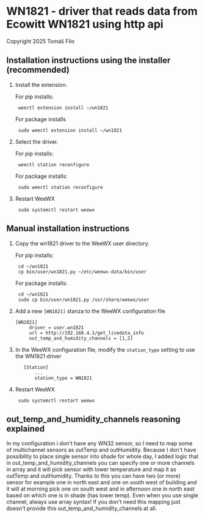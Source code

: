 # WN1821 - driver that reads data from Ecowitt WN1821 using http api

Copyright 2025 Tomáš Filo

## Installation instructions using the installer (recommended)

1.  Install the extension.

    For pip installs:

         weectl extension install ~/wn1821

    For package installs

         sudo weectl extension install ~/wn1821

2.  Select the driver.

    For pip installs:

         weectl station reconfigure

    For package installs:

         sudo weectl station reconfigure

3.  Restart WeeWX

         sudo systemctl restart weewx

## Manual installation instructions

1.  Copy the wn1821 driver to the WeeWX user directory.

    For pip installs:

         cd ~/wn1821
         cp bin/user/wn1821.py ~/etc/weewx-data/bin/user

    For package installs:

         cd ~/wn1821
         sudo cp bin/user/wn1821.py /usr/share/weewx/user

2.  Add a new `[WN1821]` stanza to the WeeWX configuration file

        [WN1821]
             driver = user.wn1821
             url = http://192.168.4.1/get_livedata_info
             out_temp_and_humidity_channels = [1,2]

3.  In the WeeWX configuration file, modify the `station_type` setting to use the
    WN1821 driver

           [Station]
               ...
               station_type = WN1821

4.  Restart WeeWX

         sudo systemctl restart weewx

## out_temp_and_humidity_channels reasoning explained

In my configuration i don't have any WN32 sensor, so I need to map some of multichannel sensors as outTemp and outHumidity. Because I don't have possibility to place single sensor into shade for whole day, I added logic that in out_temp_and_humidity_channels you can specify one or more channels in array and it will pick sensor with lower temperature and map it as outTemp and outHumidity. Thanks to this you can have two (or more) sensor for example one in north east and one on south west of building and it will at morning pick one on south west and in afternoon one in north east based on which one is in shade (has lower temp).
Even when you use single channel, always use array syntax! If you don't need this mapping just doesn't provide this out_temp_and_humidity_channels at all.
